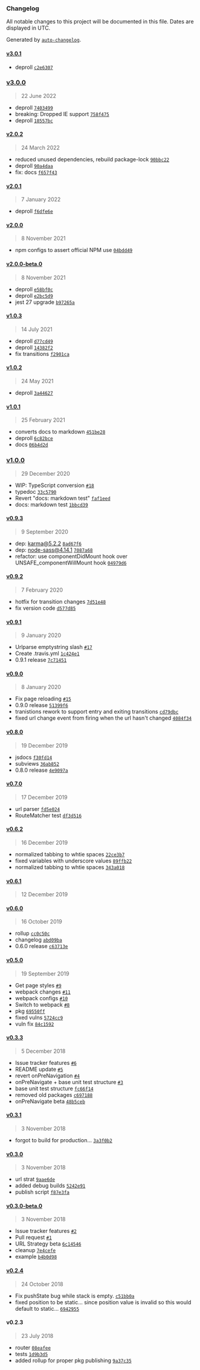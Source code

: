 ### Changelog

All notable changes to this project will be documented in this file. Dates are displayed in UTC.

Generated by [`auto-changelog`](https://github.com/CookPete/auto-changelog).

#### [v3.0.1](https://github.com/breautek/router/compare/v3.0.0...v3.0.1)

- deproll [`c2e6307`](https://github.com/breautek/router/commit/c2e630735da1483f15185fd067a1323cf7c102f9)

### [v3.0.0](https://github.com/breautek/router/compare/v2.0.2...v3.0.0)

> 22 June 2022

- deproll [`7403499`](https://github.com/breautek/router/commit/74034991760c891543bc389d04f4720c32c8a3df)
- breaking: Dropped IE support [`758f475`](https://github.com/breautek/router/commit/758f4759431337ad1e46ba994050d2bee447dee2)
- deproll [`18557bc`](https://github.com/breautek/router/commit/18557bc3bfa0240daf7e72d03ed7dfea74d5bdc4)

#### [v2.0.2](https://github.com/breautek/router/compare/v2.0.1...v2.0.2)

> 24 March 2022

- reduced unused dependencies, rebuild package-lock [`90bbc22`](https://github.com/breautek/router/commit/90bbc22550271e06ba41b2b10fbcc4690404ecf6)
- deproll [`90a4daa`](https://github.com/breautek/router/commit/90a4daae1645e0e0ee34e6ebfa9643a33e1d09ac)
- fix: docs [`f657f43`](https://github.com/breautek/router/commit/f657f43b1b7df3138db70765f86135373cc90a48)

#### [v2.0.1](https://github.com/breautek/router/compare/v2.0.0...v2.0.1)

> 7 January 2022

- deproll [`f6dfe6e`](https://github.com/breautek/router/commit/f6dfe6e18b65baad905ac3cb109db5a3d11dc714)

#### [v2.0.0](https://github.com/breautek/router/compare/v2.0.0-beta.0...v2.0.0)

> 8 November 2021

- npm configs to assert official NPM use [`04bdd49`](https://github.com/breautek/router/commit/04bdd49886a000ee8d83f659b138c607864c276b)

#### [v2.0.0-beta.0](https://github.com/breautek/router/compare/v1.0.3...v2.0.0-beta.0)

> 8 November 2021

- deproll [`e58bf0c`](https://github.com/breautek/router/commit/e58bf0c419c9ca650e570aa5d37c936a5f77ccef)
- deproll [`e2bc5d9`](https://github.com/breautek/router/commit/e2bc5d9699388535c77597a07e2449c16aee1636)
- jest 27 upgrade [`b97265a`](https://github.com/breautek/router/commit/b97265a1944bf6199b55ff2a96e0c7bfd47ce9a8)

#### [v1.0.3](https://github.com/breautek/router/compare/v1.0.2...v1.0.3)

> 14 July 2021

- deproll [`d77cd49`](https://github.com/breautek/router/commit/d77cd493904ff598de29fe3e8b540faaf81e080c)
- deproll [`14382f2`](https://github.com/breautek/router/commit/14382f21d49746937cddd42c27c059f6548f73f6)
- fix transitions [`f2901ca`](https://github.com/breautek/router/commit/f2901ca6d63f6d56c304fe24dded64db5762234a)

#### [v1.0.2](https://github.com/breautek/router/compare/v1.0.1...v1.0.2)

> 24 May 2021

- deproll [`3a44627`](https://github.com/breautek/router/commit/3a4462783ea5e848de7fc8fb79974b9d5ce10929)

#### [v1.0.1](https://github.com/breautek/router/compare/v1.0.0...v1.0.1)

> 25 February 2021

- converts docs to markdown [`451be28`](https://github.com/breautek/router/commit/451be28637e01d3f7f4c0e8e1d49a830d34e0010)
- deproll [`6c82bce`](https://github.com/breautek/router/commit/6c82bce29b0e1b0f0bb83f1b8f47cf6a0a52b3cd)
- docs [`06b4d2d`](https://github.com/breautek/router/commit/06b4d2d1c441febe3615394c3a4b72d89a4539f4)

### [v1.0.0](https://github.com/breautek/router/compare/v0.9.3...v1.0.0)

> 29 December 2020

- WIP: TypeScript conversion [`#18`](https://github.com/breautek/router/pull/18)
- typedoc [`33c5790`](https://github.com/breautek/router/commit/33c579028b3aedbb7b590f20c337eb2033e9b59f)
- Revert "docs: markdown test" [`faf1eed`](https://github.com/breautek/router/commit/faf1eed8e847bdbb5f2284cb98f86e5316bf1474)
- docs: markdown test [`1bbcd39`](https://github.com/breautek/router/commit/1bbcd39008c5dbde1f789c82f89795b088d8d31b)

#### [v0.9.3](https://github.com/breautek/router/compare/v0.9.2...v0.9.3)

> 9 September 2020

- dep: karma@5.2.2 [`8ad67f6`](https://github.com/breautek/router/commit/8ad67f66c2274b4b498088bceaffc906f04c5310)
- dep: node-sass@4.14.1 [`7087a68`](https://github.com/breautek/router/commit/7087a6814bd5e0c615d463fddd37ba9ed65cb59b)
- refactor: use componentDidMount hook over UNSAFE_componentWillMount hook [`04979d6`](https://github.com/breautek/router/commit/04979d6710c0e3c4af18f84bbae02068fb01b5b6)

#### [v0.9.2](https://github.com/breautek/router/compare/v0.9.1...v0.9.2)

> 7 February 2020

- hotfix for transition changes [`7d51e48`](https://github.com/breautek/router/commit/7d51e48a29c471304a52927b15cf2d165a025209)
- fix version code [`d577d85`](https://github.com/breautek/router/commit/d577d85adc3b14001436504481c1cd7c342bdf57)

#### [v0.9.1](https://github.com/breautek/router/compare/v0.9.0...v0.9.1)

> 9 January 2020

- Urlparse emptystring slash [`#17`](https://github.com/breautek/router/pull/17)
- Create .travis.yml [`1c424e1`](https://github.com/breautek/router/commit/1c424e1e7c40eb452718267e91f6fc19974dd145)
- 0.9.1 release [`7c71451`](https://github.com/breautek/router/commit/7c714512df17c95705d33eaee0a3feaa0ea39d14)

#### [v0.9.0](https://github.com/breautek/router/compare/v0.8.0...v0.9.0)

> 8 January 2020

- Fix page reloading [`#15`](https://github.com/breautek/router/pull/15)
- 0.9.0 release [`51399f6`](https://github.com/breautek/router/commit/51399f692940b369ce4083fc753ff7e4a2761075)
- tranistions rework to support entry and exiting transitions [`cd79dbc`](https://github.com/breautek/router/commit/cd79dbc126ad393dd4218debf03659ed37465aa8)
- fixed url change event from firing when the url hasn't changed [`4084f34`](https://github.com/breautek/router/commit/4084f346bec2480940e00d45fca7668638226e8b)

#### [v0.8.0](https://github.com/breautek/router/compare/v0.7.0...v0.8.0)

> 19 December 2019

- jsdocs [`f30fd14`](https://github.com/breautek/router/commit/f30fd14967db82bb591200b7c380d60c98c157ef)
- subviews [`36ab852`](https://github.com/breautek/router/commit/36ab852d4d7f5282c325db01f387ef1f73a10750)
- 0.8.0 release [`4e9097a`](https://github.com/breautek/router/commit/4e9097a9504a4291c5fb8c40ea424a52a6d4cb76)

#### [v0.7.0](https://github.com/breautek/router/compare/v0.6.2...v0.7.0)

> 17 December 2019

- url parser [`fd5e024`](https://github.com/breautek/router/commit/fd5e024d8adeb68e52a4de1117f7f93cb8997e7f)
- RouteMatcher test [`df3d516`](https://github.com/breautek/router/commit/df3d5165d7f73b237aa942cb267fbb35a88577a2)

#### [v0.6.2](https://github.com/breautek/router/compare/v0.6.1...v0.6.2)

> 16 December 2019

- normalized tabbing to whtie spaces [`22ce3b7`](https://github.com/breautek/router/commit/22ce3b7028302d4b56b0edbe96c4427c99bf4b59)
- fixed variables with underscore values [`89ffb22`](https://github.com/breautek/router/commit/89ffb2224341f0bdc822afc93f83097a28a88890)
- normalized tabbing to whtie spaces [`343a018`](https://github.com/breautek/router/commit/343a018d141b73f636e3043628f92107d41e0966)

#### [v0.6.1](https://github.com/breautek/router/compare/v0.6.0...v0.6.1)

> 12 December 2019

#### [v0.6.0](https://github.com/breautek/router/compare/v0.5.0...v0.6.0)

> 16 October 2019

- rollup [`cc0c50c`](https://github.com/breautek/router/commit/cc0c50ceb276c1acd31f2a87179c976d2ff06c10)
- changelog [`abd09ba`](https://github.com/breautek/router/commit/abd09ba20d6d95cd37275f8503c90179519dc321)
- 0.6.0 release [`c63713e`](https://github.com/breautek/router/commit/c63713e2fdfb724a84365a5f93d9f4f2f38a7823)

#### [v0.5.0](https://github.com/breautek/router/compare/v0.3.3...v0.5.0)

> 19 September 2019

- Get page styles [`#9`](https://github.com/breautek/router/pull/9)
- webpack changes [`#11`](https://github.com/breautek/router/pull/11)
- webpack configs [`#10`](https://github.com/breautek/router/pull/10)
- Switch to webpack [`#8`](https://github.com/breautek/router/pull/8)
- pkg [`69550ff`](https://github.com/breautek/router/commit/69550ff69f49c7b4d3dd00b54af55583638e5ae3)
- fixed vulns [`5724cc9`](https://github.com/breautek/router/commit/5724cc9b9b2fcb54bf6a9e4abafd4bf28938cab5)
- vuln fix [`84c1592`](https://github.com/breautek/router/commit/84c159277ebf9e843b06ec533f89c6d85a5145fb)

#### [v0.3.3](https://github.com/breautek/router/compare/v0.3.1...v0.3.3)

> 5 December 2018

- Issue tracker features [`#6`](https://github.com/breautek/router/pull/6)
- README update [`#5`](https://github.com/breautek/router/pull/5)
- revert onPreNavigation [`#4`](https://github.com/breautek/router/pull/4)
- onPreNavigate + base unit test structure [`#3`](https://github.com/breautek/router/pull/3)
- base unit test structure [`fc66f14`](https://github.com/breautek/router/commit/fc66f14eabe64eaee2cab2f5f1e9dcaa9f25c6fb)
- removed old packages [`c697188`](https://github.com/breautek/router/commit/c697188a639d223ba392129187c1f87b078d184d)
- onPreNavigate beta [`48b5ceb`](https://github.com/breautek/router/commit/48b5ceb67ae8ec66c18c019844bc7ad015ccc646)

#### [v0.3.1](https://github.com/breautek/router/compare/v0.3.0...v0.3.1)

> 3 November 2018

- forgot to build for production... [`3a3f0b2`](https://github.com/breautek/router/commit/3a3f0b260be7f05086cedf9cfeafc778654dd4b0)

#### [v0.3.0](https://github.com/breautek/router/compare/v0.3.0-beta.0...v0.3.0)

> 3 November 2018

- url strat [`9aae6de`](https://github.com/breautek/router/commit/9aae6de9ebbf8a72ca292af8f529e1ecd4ffe743)
- added debug builds [`5242e91`](https://github.com/breautek/router/commit/5242e91db268e4e16c3df3c973fe9287439230c1)
- publish script [`f87e3fa`](https://github.com/breautek/router/commit/f87e3faf55c27dfc157ca230584d72d1b58b18cc)

#### [v0.3.0-beta.0](https://github.com/breautek/router/compare/v0.2.4...v0.3.0-beta.0)

> 3 November 2018

- Issue tracker features [`#2`](https://github.com/breautek/router/pull/2)
- Pull request [`#1`](https://github.com/breautek/router/pull/1)
- URL Strategy beta [`6c14546`](https://github.com/breautek/router/commit/6c145466253eda5239fb6b2ed07f46a0af0e00e7)
- cleanup [`7e4cefe`](https://github.com/breautek/router/commit/7e4cefe51eeca873c64650a68f223a65cb4aab7a)
- example [`b4b0d98`](https://github.com/breautek/router/commit/b4b0d98b5702d89bb534cbb578c4b3d532bf0ec6)

#### [v0.2.4](https://github.com/breautek/router/compare/v0.2.3...v0.2.4)

> 24 October 2018

- Fix pushState bug while stack is empty. [`c51bb0a`](https://github.com/breautek/router/commit/c51bb0a5c84e4155d85d66ffac36229fa85010df)
- fixed position to be static... since position value is invalid so this would default to static... [`6942955`](https://github.com/breautek/router/commit/6942955c869c02799aa459888df36af2ac6e2c69)

#### v0.2.3

> 23 July 2018

- router [`08eafee`](https://github.com/breautek/router/commit/08eafee8b7f353ccf16c381a9ed9423d26822f4f)
- tests [`1d9b3d5`](https://github.com/breautek/router/commit/1d9b3d57adeda0142dde82d5f138253ae281850c)
- added rollup for proper pkg publishing [`9a37c35`](https://github.com/breautek/router/commit/9a37c352cfe44c23095722fdc95173418ed884e5)
